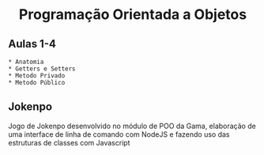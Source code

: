 <h1 align="center"> Programação Orientada a Objetos </h1>

## <b>Aulas 1-4</b>
    * Anatomia
    * Getters e Setters
    * Metodo Privado
    * Metodo Público

## <b>Jokenpo</b>

Jogo de Jokenpo desenvolvido no módulo de POO da Gama, elaboração de uma interface de linha de comando com NodeJS e fazendo uso das estruturas de classes com Javascript
